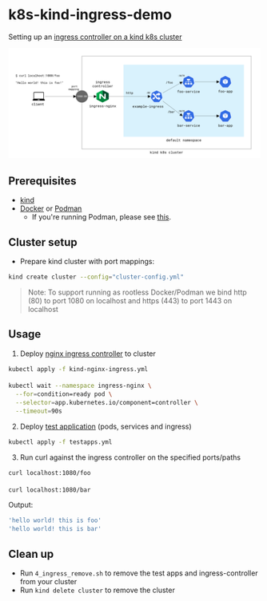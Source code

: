 # k8s-kind-ingress-demo

Setting up an [ingress controller on a kind k8s cluster](https://kind.sigs.k8s.io/docs/user/ingress/)

![](assets/diagram.png)

## Prerequisites

- [kind](https://kind.sigs.k8s.io/docs/user/quick-start/#installation)
- [Docker](https://www.docker.com/) or [Podman](https://podman.io/)
  - If you're running Podman, please see [this](https://kind.sigs.k8s.io/docs/user/rootless/).

## Cluster setup

- Prepare kind cluster with port mappings:

```bash
kind create cluster --config="cluster-config.yml"
```

> Note: To support running as rootless Docker/Podman we bind http (80) to port 1080 on localhost and https (443) to port 1443 on localhost

## Usage

1. Deploy [nginx ingress controller](kind-ignress.yml) to cluster

```bash
kubectl apply -f kind-nginx-ingress.yml

kubectl wait --namespace ingress-nginx \
  --for=condition=ready pod \
  --selector=app.kubernetes.io/component=controller \
  --timeout=90s
```

2. Deploy [test application](testapps.yml) (pods, services and ingress)

```bash
kubectl apply -f testapps.yml
```

3. Run curl against the ingress controller on the specified ports/paths

```bash
curl localhost:1080/foo

curl localhost:1080/bar
```

Output:

```bash
'hello world! this is foo'
'hello world! this is bar'
```

## Clean up

- Run `4_ingress_remove.sh` to remove the test apps and ingress-controller from your cluster
- Run `kind delete cluster` to remove the cluster

